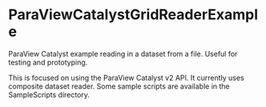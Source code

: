 # ParaViewCatalystGridReaderExample
ParaView Catalyst example reading in a dataset from a file. Useful for testing and prototyping.

This is focused on using the ParaView Catalyst v2 API. It currently uses composite dataset reader.
Some sample scripts are available in the SampleScripts directory.
